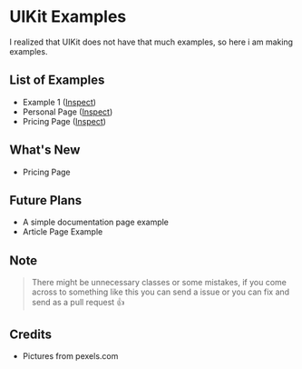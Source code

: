 # UIKit Examples
I realized that UIKit does not have that much examples, so here i am making examples.

## List of Examples
* Example 1 ([Inspect](https://codepen.io/yussufjpg/pen/vYNoaKo))
* Personal Page ([Inspect](https://codepen.io/yussufjpg/pen/dyGoyoZ))
* Pricing Page ([Inspect](https://codepen.io/yussufjpg/pen/VweejyW))

## What's New
* Pricing Page

## Future Plans
* A simple documentation page example
* Article Page Example

## Note
> There might be unnecessary classes or some mistakes, if you come across to something like this you can send a issue or you can fix and send as a pull request 👍

## Credits
* Pictures from pexels.com
